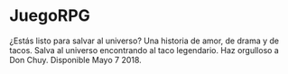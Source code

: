 # JuegoRPG

¿Estás listo para salvar al universo? Una historia de amor, de drama y de tacos. Salva al universo encontrando al taco legendario. Haz orgulloso a Don Chuy. Disponible Mayo 7 2018.
